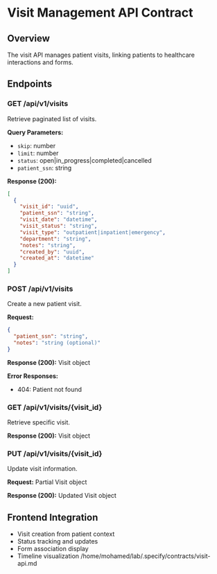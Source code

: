 # Visit Management API Contract

## Overview
The visit API manages patient visits, linking patients to healthcare interactions and forms.

## Endpoints

### GET /api/v1/visits
Retrieve paginated list of visits.

**Query Parameters:**
- `skip`: number
- `limit`: number
- `status`: open|in_progress|completed|cancelled
- `patient_ssn`: string

**Response (200):**
```json
[
  {
    "visit_id": "uuid",
    "patient_ssn": "string",
    "visit_date": "datetime",
    "visit_status": "string",
    "visit_type": "outpatient|inpatient|emergency",
    "department": "string",
    "notes": "string",
    "created_by": "uuid",
    "created_at": "datetime"
  }
]
```

### POST /api/v1/visits
Create a new patient visit.

**Request:**
```json
{
  "patient_ssn": "string",
  "notes": "string (optional)"
}
```

**Response (200):** Visit object

**Error Responses:**
- 404: Patient not found

### GET /api/v1/visits/{visit_id}
Retrieve specific visit.

**Response (200):** Visit object

### PUT /api/v1/visits/{visit_id}
Update visit information.

**Request:** Partial Visit object

**Response (200):** Updated Visit object

## Frontend Integration
- Visit creation from patient context
- Status tracking and updates
- Form association display
- Timeline visualization</content>
<parameter name="filePath">/home/mohamed/lab/.specify/contracts/visit-api.md